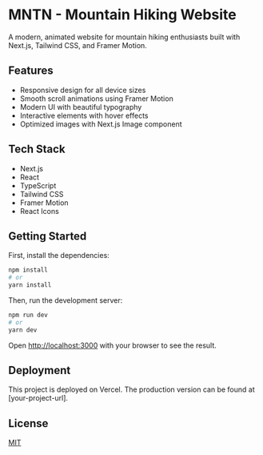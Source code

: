 # MNTN - Mountain Hiking Website

A modern, animated website for mountain hiking enthusiasts built with Next.js, Tailwind CSS, and Framer Motion.

## Features

- Responsive design for all device sizes
- Smooth scroll animations using Framer Motion
- Modern UI with beautiful typography
- Interactive elements with hover effects
- Optimized images with Next.js Image component

## Tech Stack

- Next.js
- React
- TypeScript
- Tailwind CSS
- Framer Motion
- React Icons

## Getting Started

First, install the dependencies:

```bash
npm install
# or
yarn install
```

Then, run the development server:

```bash
npm run dev
# or
yarn dev
```

Open [http://localhost:3000](http://localhost:3000) with your browser to see the result.

## Deployment

This project is deployed on Vercel. The production version can be found at [your-project-url].

## License

[MIT](https://choosealicense.com/licenses/mit/)
